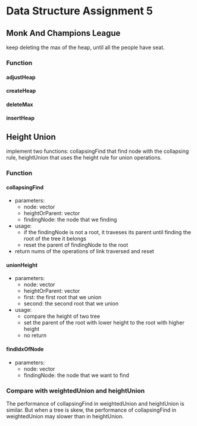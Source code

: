 # Data Structure Assignment 5
## Monk And Champions League
keep deleting the max of the heap, until all the people have seat.
### Function
#### adjustHeap
#### createHeap
#### deleteMax
#### insertHeap

## Height Union
implement two functions: collapsingFind that find node with the collapsing rule, heightUnion that uses the height rule for union operations.

### Function
#### collapsingFind
- parameters:
  - node: vector
  - heightOrParent: vector
  - findingNode: the node that we finding
- usage:
  - if the findingNode is not a root, it traveses its parent until finding the root of the tree it belongs
  - reset the parent of findingNode to the root
- return nums of the operations of link traversed and reset
#### unionHeight
- parameters:
  - node: vector
  - heightOrParent: vector
  - first: the first root that we union
  - second: the second root that we union
- usage:
  - compare the height of two tree
  - set the parent of the root with lower height to the root with higher height
  - no return
#### findIdxOfNode
- parameters:
  - node: vector
  - findingNode: the node that we want to find
### Compare with weightedUnion and heightUnion
The performance of collapsingFind in weightedUnion and heightUnion is similar. But when a tree is skew, the performance of collapsingFind in weightedUnion may slower than in heightUnion.
